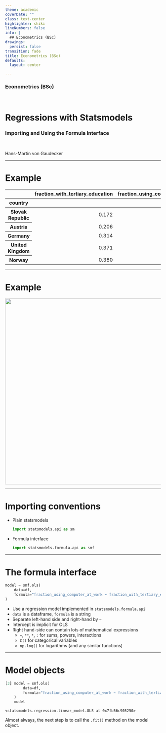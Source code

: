 ```yaml
---
theme: academic
coverDate: ""
class: text-center
highlighter: shiki
lineNumbers: false
info: |
  ## Econometrics (BSc)
drawings:
  persist: false
transition: fade
title: Econometrics (BSc)
defaults:
  layout: center

---
```


### Econometrics (BSc)

<br>

# Regressions with Statsmodels

### Importing and Using the Formula Interface

<br>


Hans-Martin von Gaudecker

---

# Example

<table class="dataframe">
  <thead>
    <tr style="text-align: right;">
      <th></th>
      <th>fraction_with_tertiary_education</th>
      <th>fraction_using_computer_at_work</th>
    </tr>
    <tr>
      <th>country</th>
      <th></th>
      <th></th>
    </tr>
  </thead>
  <tbody>
    <tr>
      <th>Slovak Republic</th>
      <td style="text-align: right;">0.172</td>
      <td style="text-align: right;">0.534</td>
    </tr>
    <tr>
      <th>Austria</th>
      <td style="text-align: right;">0.206</td>
      <td style="text-align: right;">0.737</td>
    </tr>
    <tr>
      <th>Germany</th>
      <td style="text-align: right;">0.314</td>
      <td style="text-align: right;">0.712</td>
    </tr>
    <tr>
      <th>United Kingdom</th>
      <td style="text-align: right;">0.371</td>
      <td style="text-align: right;">0.754</td>
    </tr>
    <tr>
      <th>Norway</th>
      <td style="text-align: right;">0.380</td>
      <td style="text-align: right;">0.842</td>
    </tr>
  </tbody>
</table>


---

# Example

<img src="scatter-dark.svg" class="rounded" width="600">


---

# Importing conventions

- Plain statsmodels

  ```python
  import statsmodels.api as sm
  ```

- Formula interface

  ```python
  import statsmodels.formula.api as smf
  ```

---

# The formula interface

```python
model = smf.ols(
    data=df,
    formula="fraction_using_computer_at_work ~ fraction_with_tertiary_education",
)
```

- Use a regression model implemented in `statsmodels.formula.api`
- `data` is a dataframe, `formula` is a string
- Separate left-hand side and right-hand by `~`
- Intercept is implicit for OLS
- Right hand-side can contain lots of mathematical expressions
  - `+`, `**`, `*`, `:` for sums, powers, interactions
  - `C()` for categorical variables
  - `np.log()` for logarithms (and any similar functions)

---

# Model objects

```python
[3] model = smf.ols(
        data=df,
        formula="fraction_using_computer_at_work ~ fraction_with_tertiary_education",
    )
    model
```
```text
<statsmodels.regression.linear_model.OLS at 0x7fb56c905250>
```

Almost always, the next step is to call the `.fit()` method on the model object.
